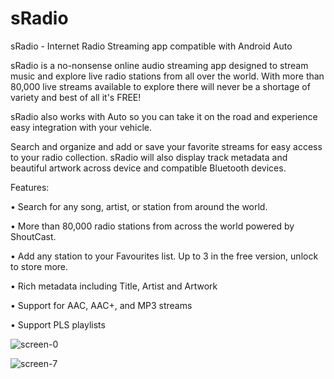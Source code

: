 # sRadio
sRadio - Internet Radio Streaming app compatible with Android Auto

sRadio is a no-nonsense online audio streaming app designed to stream music and explore live radio stations from all over the world. With more than 80,000 live streams available to explore there will never be a shortage of variety and best of all it's FREE!

sRadio also works with Auto so you can take it on the road and experience easy integration with your vehicle.

Search and organize and add or save your favorite streams for easy access to your radio collection. sRadio will also display track metadata and beautiful artwork across device and compatible Bluetooth devices.

Features:

• Search for any song, artist, or station from around the world.

• More than 80,000 radio stations from across the world powered by ShoutCast.

• Add any station to your Favourites list. Up to 3 in the free version, unlock to store more.

• Rich metadata including Title, Artist and Artwork

• Support for AAC, AAC+, and MP3 streams

• Support PLS playlists

![screen-0](https://github.com/user-attachments/assets/247d9ce7-6f92-4e7b-bdf5-eb9ec96806b0)

![screen-7](https://github.com/user-attachments/assets/78b1d1c0-df7f-494c-9d61-9b8ddef9c270)

